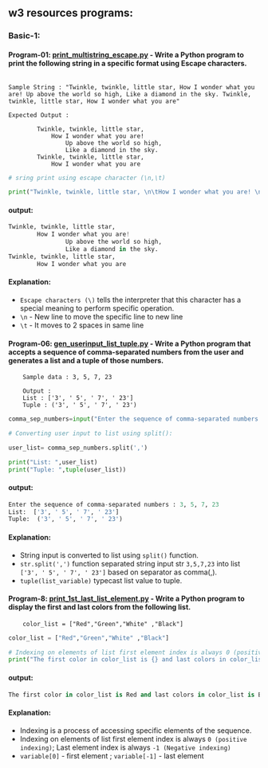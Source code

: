 ## w3 resources programs:

### Basic-1:

#### Program-01: [print_multistring_escape.py](https://github.com/pknviki95/Python/tree/main/practices/w3_resources/Basic-1/print_multistring_escape.py) - Write a  Python program to print the following string in a specific format using Escape characters.
```

Sample String : "Twinkle, twinkle, little star, How I wonder what you are! Up above the world so high, Like a diamond in the sky. Twinkle, twinkle, little star, How I wonder what you are"

Expected Output :

        Twinkle, twinkle, little star,
            How I wonder what you are! 
                Up above the world so high,   		
                Like a diamond in the sky. 
        Twinkle, twinkle, little star, 
            How I wonder what you are
```

```python
# sring print using escape character (\n,\t)

print("Twinkle, twinkle, little star, \n\tHow I wonder what you are! \n\tUp above the world so high, \n\tLike a diamond in the sky. \nTwinkle, twinkle, little star, \n\tHow I wonder what you are")
```
#### output:

```python
Twinkle, twinkle, little star, 
        How I wonder what you are! 
                Up above the world so high, 
                Like a diamond in the sky. 
Twinkle, twinkle, little star, 
        How I wonder what you are
```

#### Explanation:
- ```Escape characters (\)``` tells the interpreter that this character has a special meaning to perform specific operation.
- ```\n``` - New line to move the specific line to new line
- ```\t``` - It moves to 2 spaces in same line

#### Program-06: [gen_userinput_list_tuple.py](https://github.com/pknviki95/Python/tree/main/practices/w3_resources/Basic-1/gen_userinput_list_tuple.py) - Write a Python program that accepts a sequence of comma-separated numbers from the user and generates a list and a tuple of those numbers.
```
    Sample data : 3, 5, 7, 23

    Output :
    List : ['3', ' 5', ' 7', ' 23']
    Tuple : ('3', ' 5', ' 7', ' 23')
```

```python
comma_sep_numbers=input("Enter the sequence of comma-separated numbers : ")

# Converting user input to list using split():

user_list= comma_sep_numbers.split(',')

print("List: ",user_list)
print("Tuple: ",tuple(user_list))
```

#### output:

```python
Enter the sequence of comma-separated numbers : 3, 5, 7, 23
List:  ['3', ' 5', ' 7', ' 23']
Tuple:  ('3', ' 5', ' 7', ' 23')
```
#### Explanation:

- String input is converted to list using ```split()``` function.
- ```str.split(',')``` function separated string input  str ```3,5,7,23``` into list ```['3', ' 5', ' 7', ' 23']``` based on separator as comma(,).
- ```tuple(list_variable)``` typecast list value to tuple.

#### Program-8: [print_1st_last_list_element.py](https://github.com/pknviki95/Python/tree/main/practices/w3_resources/Basic-1/print_1st_last_list_element.py) - Write a Python program to display the first and last colors from the following list.
```
    color_list = ["Red","Green","White" ,"Black"]
```

```python
color_list = ["Red","Green","White" ,"Black"]

# Indexing on elements of list first element index is always 0 (positive indexing); Last element index is always -1 (Negative indexing)
print("The first color in color_list is {} and last colors in color_list is {}".format(color_list[0],color_list[-1]))
```

#### output:

```python
The first color in color_list is Red and last colors in color_list is Black
```
#### Explanation:

- Indexing is a process of accessing specific elements of the sequence.
- Indexing on elements of list first element index is always ```0 (positive indexing)```; Last element index is always ```-1 (Negative indexing)```
- ```variable[0]``` - first element ; ```variable[-1]``` - last element